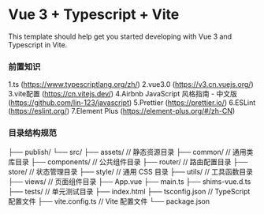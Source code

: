 # Vue 3 + Typescript + Vite
This template should help get you started developing with Vue 3 and Typescript in Vite.

### 前置知识
1.ts (https://www.typescriptlang.org/zh/)
2.vue3.0 (https://v3.cn.vuejs.org/)
3.vite配置 (https://cn.vitejs.dev/)
4.Airbnb JavaScript 风格指南 - 中文版 (https://github.com/lin-123/javascript)
5.Prettier (https://prettier.io/)
6.ESLint (https://eslint.org/)
7.Element Plus (https://element-plus.org/#/zh-CN)

### 目录结构规范
├── publish/
└── src/
    ├── assets/                    // 静态资源目录
    ├── common/                    // 通用类库目录
    ├── components/                // 公共组件目录
    ├── router/                    // 路由配置目录
    ├── store/                     // 状态管理目录
    ├── style/                     // 通用 CSS 目录
    ├── utils/                     // 工具函数目录
    ├── views/                     // 页面组件目录
    ├── App.vue
    ├── main.ts
    ├── shims-vue.d.ts
├── tests/                         // 单元测试目录
├── index.html
├── tsconfig.json                  // TypeScript 配置文件
├── vite.config.ts                 // Vite 配置文件
└── package.json
